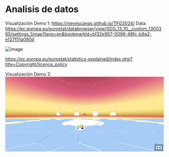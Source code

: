 # Analisis de datos

Visualización Demo 1:  https://nievescanas.github.io/TFG2024/
Data: https://ec.europa.eu/eurostat/databrowser/view/SDG_13_10__custom_1300365/settings_1/map?lang=en&bookmarkId=bf32e957-0096-48fc-b9a2-e127f51a090d

![image](https://github.com/nievescanas/TFG2024/assets/32259251/49806bcd-fa10-48dc-9e95-cb757af8417f)

https://ec.europa.eu/eurostat/statistics-explained/index.php?title=Copyright/licence_policy


Visualización Demo 2:
![](https://github.com/nievescanas/AFrame/blob/main/Test%201/Readme/Test_1.PNG?raw=true)
